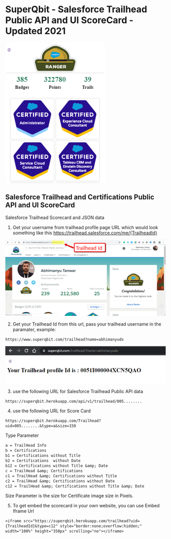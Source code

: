 # SuperQbit - Salesforce Trailhead Public API and UI ScoreCard - Updated 2021


![alt text](https://raw.githubusercontent.com/abhimanyud3dx/Trailhead-Score-Card/master/Screenshots/trailhead_Badge.png)
## Salesforce Trailhead and Certifications Public API and UI ScoreCard
Salesforce Trailhead Scorecard and JSON data

1. Get your username from trailhead profile page URL which would look something like this
https://trailhead.salesforce.com/me/{TrailheadId}

![alt text](https://raw.githubusercontent.com/abhimanyud3dx/Trailhead-Score-Card/master/Screenshots/trailheadProfile.png)

2. Get your Trailhead Id from this url, pass your trailhead username in the paramater, example:
```
https://www.superqbit.com/trailhead?name=abhimanyudx
```
![alt text](https://raw.githubusercontent.com/abhimanyud3dx/Trailhead-Score-Card/master/Screenshots/trailhead-Username-To-Id.png)

3. use the following URL for Salesforce Trailhead Public API data
```
https://superqbit.herokuapp.com/api/v1/trailhead/005........
```

4. use the following URL for Score Card
```
https://superqbit.herokuapp.com/Trailhead?uid=005........&type=a&size=150
```
Type Parameter
```
a = TrailHead Info
b = Certifications
b1 = Certifications without Title
b2 = Certifications  without Date
b12 = Certifications without Title &amp; Date
c = TrailHead &amp; Certifications 
c1 = TrailHead &amp; Certifications without Title 
c2 = TrailHead &amp; Certifications without Date 
c12 = TrailHead &amp; Certifications without Title &amp; Date  
```

Size Parameter is the size for Certificate image size in Pixels.


5. To get embed the scorecard in your own website, you can use Embed Iframe Url
```
<iframe src="https://superqbit.herokuapp.com/trailhead?uid={TrailheadId}&type=c12" style="border:none;overflow:hidden;" width="100%" height="350px" scrolling="no"></iframe>
```


